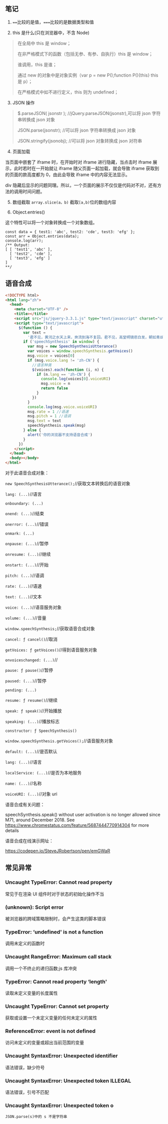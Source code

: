 ## 笔记

1. `==`比较的是值，`===`比较的是数据类型和值

2. this 是什么(只在浏览器中，不含 Node)

> 在全局中 this 是 window；
>
> 在非严格模式下的函数（包括无参、有参、自执行）this 是 window；
>
> 谁调用，this 是谁；
>
> 通过 new 的对象中是对象实例（var p = new P();function P(){this} this 是 p）；
>
> 在严格模式中如不进行定义，this 则为 undefined；

3. JSON 操作

> $.parseJSON( jsonstr ); //jQuery.parseJSON(jsonstr),可以将 json 字符串转换成 json 对象
>
> JSON.parse(jsonstr); //可以将 json 字符串转换成 json 对象
>
> JSON.stringify(jsonobj); //可以将 json 对象转换成 json 对符串

4. 页面加载

当页面中嵌套了 iframe 时，在开始时对 iframe 进行隐藏，当点击时 iframe 展示，此时若时在一开始就让 iframe 随父页面一起加载，就会导致 iframe 获取到的页面的款高度都为 0，由此会导致 iframe 中的内容无法显示。

div 隐藏后显示的问题同理。所以，一个页面的展示不仅仅是代码对不对，还有方法的调用时间问题。

5. 数组截取
   `array.slice(a，b)` 截取`[a,b)`位的数组内容

6. Object.entries()

这个特性可以将一个对象转换成一个对象数组。

```
const data = { test1: 'abc', test2: 'cde', test3: 'efg' };
const arr = Object.entries(data);
console.log(arr);
/** Output:
[ [ 'test1', 'abc' ],
  [ 'test2', 'cde' ],
  [ 'test3', 'efg' ]
]
**/
```

## 语音合成

```html
<!DOCTYPE html>
<html lang="zh">
  <head>
    <meta charset="UTF-8" />
    <title></title>
    <script src="js/jquery-3.3.1.js" type="text/javascript" charset="utf-8"></script>
    <script type="text/javascript">
      $(function () {
        var text =
          '君不见，黄河之水天上来，奔流到海不复回。君不见，高堂明镜悲白发，朝如青丝暮成雪。人生得意须尽欢，莫使金樽空对月。天生我材必有用，千金散尽还复来。烹羊宰牛且为乐，会须一饮三百杯。岑夫子，丹丘生，将进酒，杯莫停。与君歌一曲，请君为我倾耳听。钟鼓馔玉不足贵，但愿长醉不复醒。古来圣贤皆寂寞，惟有饮者留其名。陈王昔时宴平乐，斗酒十千恣欢谑。主人何为言少钱，径须沽取对君酌。五花马，千金裘，呼儿将出换美酒，与尔同销万古愁。'
        if ('speechSynthesis' in window) {
          var msg = new SpeechSynthesisUtterance()
          var voices = window.speechSynthesis.getVoices()
          msg.voice = voices[0]
          if (msg.voice.lang != 'zh-CN') {
            //语言种类
            $(voices).each(function (i, n) {
              if (n.lang == 'zh-CN') {
                console.log(voices[0].voiceURI)
                msg.voice = n
                return false
              }
            })
          }
          console.log(msg.voice.voiceURI)
          msg.rate = 1 //语速
          msg.pitch = 1 //语调
          msg.text = text
          speechSynthesis.speak(msg)
        } else {
          alert('你的浏览器不支持语音合成')
        }
      })
    </script>
  </head>
  <body></body>
</html>
```

对于此语音合成对象：

`new SpeechSynthesisUtterance();`//获取文本转换后的语音对象

`lang: (...)`//语言

`onboundary: (...)`

`onend: (...)`//结束

`onerror: (...)`//错误

`onmark: (...)`

`onpause: (...)`//暂停

`onresume: (...)`//继续

`onstart: (...)`//开始

`pitch: (...)`//语调

`rate: (...)`//语速

`text: (...)`//文本

`voice: (...)`//语音服务对象

`volume: (...)`//音量

`window.speechSynthesis;`//获取语音合成对象

`cancel: ƒ cancel()`//取消

`getVoices: ƒ getVoices()`//得到语音服务对象

`onvoiceschanged: (...)`//

`pause: ƒ pause()`//暂停

`paused: (...)`//暂停

`pending: (...)`

`resume: ƒ resume()`//继续

`speak: ƒ speak()`//开始播放

`speaking: (...)`//播放标志

`constructor: ƒ SpeechSynthesis()`

`window.speechSynthesis.getVoices();`//语音服务对象

`default: (...)`//是否默认

`lang: (...)`//语言

`localService: (...)`//是否为本地服务

`name: (...)`//名称

`voiceURI: (...)`//对象 uri

语音合成有关问题：

speechSynthesis.speak() without user activation is no longer allowed since M71, around December 2018. See https://www.chromestatus.com/feature/5687444770914304 for more details

语音合成在线演示网址：

https://codepen.io/SteveJRobertson/pen/emGWaR

## 常见异常

### Uncaught TypeError: Cannot read property

常见于在渲染 UI 组件时对于状态的初始化操作不当

### (unknown): Script error

被浏览器的跨域策略限制时，会产生这类的脚本错误

### TypeError: ‘undefined' is not a function

调用未定义的函数时

### Uncaught RangeError: Maximum call stack

调用一个不终止的递归函数;js 库冲突

### TypeError: Cannot read property ‘length'

读取未定义变量的长度属性

### Uncaught TypeError: Cannot set property

获取或设置一个未定义变量的任何未定义的属性

### ReferenceError: event is not defined

访问未定义的变量或超出当前范围的变量

### Uncaught SyntaxError: Unexpected identifier

语法错误，缺少符号

### Uncaught SyntaxError: Unexpected token ILLEGAL

语法错误，引号不匹配

### Uncaught SyntaxError: Unexpected token o

    JSON.parse(s)中的 s 不是字符串
